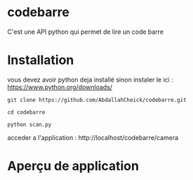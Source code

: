 # codebarre
C'est une API python qui permet de lire un code barre
# Installation
vous devez avoir python deja installé sinon instaler le ici : https://www.python.org/downloads/ 

```shell script
git clone https://github.com/AbdallahCheick/codebarre.git
```

```shell script
cd codebarre
```

```shell script
python scan.py
```

acceder a l'application : http://localhost/codebarre/camera

# Aperçu de application
